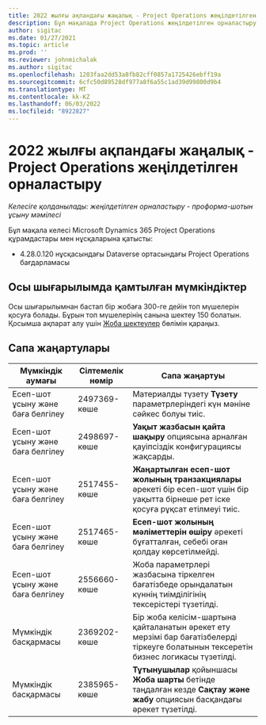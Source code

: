 ```yaml
---
title: 2022 жылғы ақпандағы жаңалық - Project Operations жеңілдетілген орналастыру
description: Бұл мақалада Project Operations жеңілдетілген орналастыру шығарылымының 2022 жылғы ақпандағы сапалық жаңартулары туралы ақпарат берілген.
author: sigitac
ms.date: 01/27/2021
ms.topic: article
ms.prod: ''
ms.reviewer: johnmichalak
ms.author: sigitac
ms.openlocfilehash: 1203faa2dd53a8fb82cff0857a1725426ebff19a
ms.sourcegitcommit: 6cfc50d89528df977a8f6a55c1ad39d99800d9b4
ms.translationtype: MT
ms.contentlocale: kk-KZ
ms.lasthandoff: 06/03/2022
ms.locfileid: "8922827"
---
```

# <a name="whats-new-february-2022---project-operations-lite-deployment"></a>2022 жылғы ақпандағы жаңалық - Project Operations жеңілдетілген орналастыру

_Келесіге қолданылады: жеңілдетілген орналастыру - проформа-шотын ұсыну мәмілесі_

Бұл мақала келесі Microsoft Dynamics 365 Project Operations құрамдастары мен нұсқаларына қатысты:

- 4.28.0.120 нұсқасындағы Dataverse ортасындағы Project Operations бағдарламасы

## <a name="features-included-in-this-release"></a>Осы шығарылымда қамтылған мүмкіндіктер

Осы шығарылымнан бастап бір жобаға 300-ге дейін топ мүшелерін қосуға болады. Бұрын топ мүшелерінің санына шектеу 150 болатын. Қосымша ақпарат алу үшін [Жоба шектеулер](../../project-management/create-wbs.md#project-limitations) бөлімін қараңыз.

## <a name="quality-updates"></a>Сапа жаңартулары

| Мүмкіндік аумағы | Сілтемелік нөмір | Сапа жаңартуы |
| --- | --- | --- |
| Есеп-шот ұсыну және баға белгілеу | 2497369-көше | Материалды түзету **Түзету** параметрлеріндегі күн мәніне сәйкес болуы тиіс. |
| Есеп-шот ұсыну және баға белгілеу | 2498697-көше | **Уақыт жазбасын қайта шақыру** опциясына арналған қауіпсіздік конфигурациясы жақсарды. |
| Есеп-шот ұсыну және баға белгілеу | 2517455-көше | **Жаңартылған есеп-шот жолының транзакциялары** әрекеті бір есеп-шот үшін бір уақытта бірнеше рет іске қосуға рұқсат етілмеуі тиіс. |
| Есеп-шот ұсыну және баға белгілеу | 2517465-көше | **Есеп-шот жолының мәліметтерін өшіру** әрекеті бұғатталған, себебі оған қолдау көрсетілмейді. |
| Есеп-шот ұсыну және баға белгілеу | 2556660-көше | Жоба параметрлері жазбасына тіркелген бағатізбеде орындалатын күннің тиімділігінің тексерістері түзетілді. |
| Мүмкіндік басқармасы | 2369202-көше | Бір жоба келісім-шартына қайталанатын әрекет ету мерзімі бар бағатізбелерді тіркеуге болатынын тексеретін бизнес логикасы түзетілді. |
| Мүмкіндік басқармасы | 2385965-көше | **Тұтынушылар** қойыншасы **Жоба шарты** бетінде таңдалған кезде **Сақтау және жабу** опциясын басқандағы әрекет түзетілді. |
